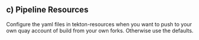 ## c) Pipeline Resources

Configure the yaml files in tekton-resources when you want to push to your own quay account of build from your own forks. Otherwise use the defaults.
